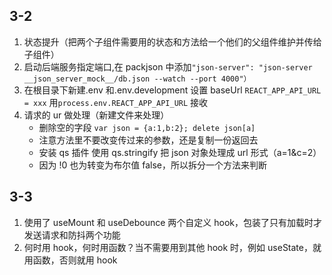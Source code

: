 <!-- # Getting Started with Create React App

This project was bootstrapped with [Create React App](https://github.com/facebook/create-react-app).

## Available Scripts

In the project directory, you can run:

### `yarn start`

Runs the app in the development mode.\
Open [http://localhost:3000](http://localhost:3000) to view it in the browser.

The page will reload if you make edits.\
You will also see any lint errors in the console.

### `yarn test`

Launches the test runner in the interactive watch mode.\
See the section about [running tests](https://facebook.github.io/create-react-app/docs/running-tests) for more information.

### `yarn build`

Builds the app for production to the `build` folder.\
It correctly bundles React in production mode and optimizes the build for the best performance.

The build is minified and the filenames include the hashes.\
Your app is ready to be deployed!

See the section about [deployment](https://facebook.github.io/create-react-app/docs/deployment) for more information.

### `yarn eject`

**Note: this is a one-way operation. Once you `eject`, you can’t go back!**

If you aren’t satisfied with the build tool and configuration choices, you can `eject` at any time. This command will remove the single build dependency from your project.

Instead, it will copy all the configuration files and the transitive dependencies (webpack, Babel, ESLint, etc) right into your project so you have full control over them. All of the commands except `eject` will still work, but they will point to the copied scripts so you can tweak them. At this point you’re on your own.

You don’t have to ever use `eject`. The curated feature set is suitable for small and middle deployments, and you shouldn’t feel obligated to use this feature. However we understand that this tool wouldn’t be useful if you couldn’t customize it when you are ready for it.

## Learn More

You can learn more in the [Create React App documentation](https://facebook.github.io/create-react-app/docs/getting-started).

To learn React, check out the [React documentation](https://reactjs.org/). -->

## 3-2

1. 状态提升（把两个子组件需要用的状态和方法给一个他们的父组件维护并传给子组件）
2. 启动后端服务指定端口,在 packjson 中添加`"json-server": "json-server __json_server_mock__/db.json --watch --port 4000"）`
3. 在根目录下新建.env 和.env.development 设置 baseUrl `REACT_APP_API_URL = xxx` 用`process.env.REACT_APP_API_URL` 接收
4. 请求的 ur 做处理（新建文件来处理）
    - 删除空的字段 `var json = {a:1,b:2}; delete json[a]`
    - 注意方法里不要改变传过来的参数，还是复制一份返回去
    - 安装 qs 插件 使用 qs.stringify 把 json 对象处理成 url 形式（a=1&c=2）
    - 因为 !0 也为转变为布尔值 false，所以拆分一个方法来判断

## 3-3

1. 使用了 useMount 和 useDebounce 两个自定义 hook，包装了只有加载时才发送请求和防抖两个功能
2. 何时用 hook，何时用函数？当不需要用到其他 hook 时，例如 useState，就用函数，否则就用 hook
